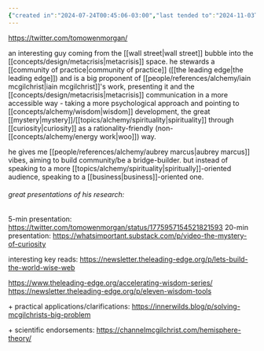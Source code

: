 ```yaml
---
{"created in":"2024-07-24T00:45:06-03:00","last tended to":"2024-11-03T15:35:06-03:00","tags":["person","metacrisis","research","communication","memetics","🌱"],"dg-publish":true,"notestage":["🌱"],"created":"2024-07-24T00:45:06.544-03:00","updated":"2025-03-25T13:07:42.569-03:00","permalink":"/people/references/architect-design/tom-morgan/","dgPassFrontmatter":true}
---
```


https://twitter.com/tomowenmorgan/

an interesting guy coming from the [[wall street\|wall street]] bubble into the [[concepts/design/metacrisis\|metacrisis]] space. he stewards a [[community of practice\|community of practice]] ([[the leading edge\|the leading edge]]) and is a big proponent of [[people/references/alchemy/iain mcgilchrist\|iain mcgilchrist]]'s work, presenting it and the [[concepts/design/metacrisis\|metacrisis]] communication in a more accessible way - taking a more psychological approach and pointing to [[concepts/alchemy/wisdom\|wisdom]] development, the great [[mystery\|mystery]]/[[topics/alchemy/spirituality\|spirituality]] through [[curiosity\|curiosity]] as a rationality-friendly (non-[[concepts/alchemy/energy work\|woo]]) way.

he gives me [[people/references/alchemy/aubrey marcus\|aubrey marcus]] vibes, aiming to build community/be a bridge-builder. but instead of speaking to a more [[topics/alchemy/spirituality\|spiritually]]-oriented audience, speaking to a [[business\|business]]-oriented one.

###### great presentations of his research:

5-min presentation: https://twitter.com/tomowenmorgan/status/1775957154521821593
20-min presentation: https://whatsimportant.substack.com/p/video-the-mystery-of-curiosity

interesting key reads:
https://newsletter.theleading-edge.org/p/lets-build-the-world-wise-web

https://www.theleading-edge.org/accelerating-wisdom-series/
https://newsletter.theleading-edge.org/p/eleven-wisdom-tools

\+ practical applications/clarifications: https://innerwilds.blog/p/solving-mcgilchrists-big-problem

\+ scientific endorsements: https://channelmcgilchrist.com/hemisphere-theory/